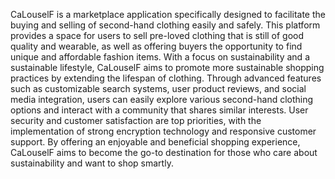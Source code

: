 CaLouselF is a marketplace application specifically designed to facilitate the buying and selling of second-hand clothing easily and safely. This platform provides a space for users to sell pre-loved clothing that is still of good quality and wearable, as well as offering buyers the opportunity to find unique and affordable fashion items. With a focus on sustainability and a sustainable lifestyle, CaLouselF aims to promote more sustainable shopping practices by extending the lifespan of clothing. Through advanced features such as customizable search systems, user product reviews, and social media integration, users can easily explore various second-hand clothing options and interact with a community that shares similar interests. User security and customer satisfaction are top priorities, with the implementation of strong encryption technology and responsive customer support. By offering an enjoyable and beneficial shopping experience, CaLouselF aims to become the go-to destination for those who care about sustainability and want to shop smartly.
